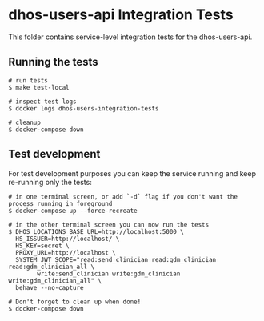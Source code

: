 # dhos-users-api Integration Tests
This folder contains service-level integration tests for the dhos-users-api.

## Running the tests
```
# run tests
$ make test-local

# inspect test logs
$ docker logs dhos-users-integration-tests

# cleanup
$ docker-compose down
```

## Test development
For test development purposes you can keep the service running and keep re-running only the tests:
```
# in one terminal screen, or add `-d` flag if you don't want the process running in foreground
$ docker-compose up --force-recreate

# in the other terminal screen you can now run the tests
$ DHOS_LOCATIONS_BASE_URL=http://localhost:5000 \
  HS_ISSUER=http://localhost/ \
  HS_KEY=secret \
  PROXY_URL=http://localhost \
  SYSTEM_JWT_SCOPE="read:send_clinician read:gdm_clinician read:gdm_clinician_all \
        write:send_clinician write:gdm_clinician write:gdm_clinician_all" \
  behave --no-capture

# Don't forget to clean up when done!
$ docker-compose down
```
